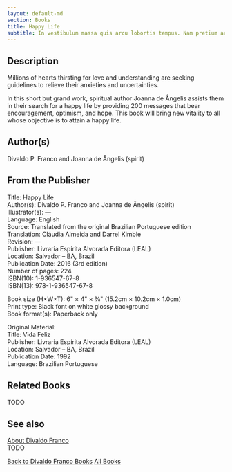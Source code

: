 ```yaml
---
layout: default-md
section: Books
title: Happy Life
subtitle: In vestibulum massa quis arcu lobortis tempus. Nam pretium arcu in odio vulputate luctus.
---
```


## Description
Millions of hearts thirsting for love and understanding are seeking guidelines to relieve their anxieties and uncertainties.

In this short but grand work, spiritual author Joanna de Ângelis assists them in their search for a happy life by providing 200 messages that bear encouragement, optimism, and hope. This book will bring new vitality to all whose objective is to attain a happy life.


## Author(s)
Divaldo P. Franco and Joanna de Ângelis (spirit)

## From the Publisher
Title: 	Happy Life  
Author(s): 	Divaldo P. Franco and Joanna de Ângelis (spirit)  
Illustrator(s): 	—  
Language: 	English  
Source: 	Translated from the original Brazilian Portuguese edition  
Translation: 	Cláudia Almeida and Darrel Kimble  
Revision: 	—  
Publisher: 	Livraria Espírita Alvorada Editora (LEAL)  
Location: 	Salvador – BA, Brazil  
Publication Date: 	2016 (3rd edition)  
Number of pages: 	224  
ISBN(10): 	1-936547-67-8  
ISBN(13): 	978-1-936547-67-8  
	  
	  
Book size (H×W×T): 	6" × 4" × ⅜" (15.2cm × 10.2cm × 1.0cm)  
Print type: 	Black font on white glossy background  
Book format(s): 	Paperback only  
  
   
Original Material:  
Title: 	Vida Feliz  
Publisher: 	Livraria Espírita Alvorada Editora (LEAL)  
Location: 	Salvador – BA, Brazil  
Publication Date: 	1992  
Language: 	Brazilian Portuguese  

## Related Books
TODO

## See also
[About Divaldo Franco](/profile/divaldo-franco)  
TODO


<a href="/books/divaldo-franco" class="button">Back to Divaldo Franco Books</a>
<a href="/books" class="button">All Books</a>

